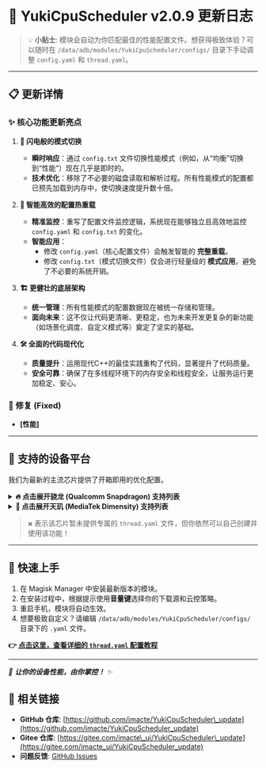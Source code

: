 # 🚀 YukiCpuScheduler v2.0.9 更新日志

> 💡 **小贴士**: 模块会自动为你匹配最佳的性能配置文件。想获得极致体验？可以随时在 `/data/adb/modules/YukiCpuScheduler/configs/` 目录下手动调整 `config.yaml` 和 `thread.yaml`。

-----

## 📋 更新详情

### ✨ 核心功能更新亮点

1.  **🚀 闪电般的模式切换**
    * **瞬时响应**：通过 `config.txt` 文件切换性能模式（例如，从“均衡”切换到“性能”）现在几乎是即时的。
    * **技术优化**：移除了不必要的磁盘读取和解析过程。所有性能模式的配置都已预先加载到内存中，使切换速度提升数十倍。

2.  **🧠 智能高效的配置热重载**
    * **精准监控**：重写了配置文件监控逻辑，系统现在能够独立且高效地监控 `config.yaml` 和 `config.txt` 的变化。
    * **智能应用**：
        * 修改 `config.yaml`（核心配置文件）会触发智能的 **完整重载**。
        * 修改 `config.txt`（模式切换文件）仅会进行轻量级的 **模式应用**，避免了不必要的系统开销。

3.  **🏗️ 更健壮的底层架构**
    * **统一管理**：所有性能模式的配置数据现在被统一存储和管理。
    * **面向未来**：这不仅让代码更清晰、更稳定，也为未来开发更复杂的新功能（如场景化调度、自定义模式等）奠定了坚实的基础。

4.  **🛠️ 全面的代码现代化**
    * **质量提升**：运用现代C++的最佳实践重构了代码，显著提升了代码质量。
    * **安全可靠**：确保了在多线程环境下的内存安全和线程安全，让服务运行更加稳定、安心。

### 🔧 修复 (Fixed)

  - **[性能]** 

-----

## 📱 支持的设备平台

我们为最新的主流芯片提供了开箱即用的优化配置。

<details>
<summary><b>🔥 点击展开骁龙 (Qualcomm Snapdragon) 支持列表</b></summary>

| 处理器型号 | 主配置文件 | 线程配置文件 |
|---|---|---|
| 骁龙 8 至尊版 | ✅ | ❌ (即将支持) |
| 骁龙 8 Gen 3 (sm8650) | ✅ | ✅ |
| 骁龙 8 Gen 2 (sm8550) | ✅ | ✅ |
| 骁龙 8+ Gen 1 (sm8475) | ✅ | ❌ (即将支持) |
| 骁龙 8 Gen 1 (sm8450) | ✅ | ❌ (即将支持) |
| 骁龙 888 (sm8350) | ✅ | ❌ (即将支持) |
| 骁龙 870 (sm8250-ac) | ✅ | ❌ (即将支持) |
| 骁龙 855 (sm8150) | ✅ | ❌ (即将支持) |
| 骁龙 7+ Gen 2 (sm7475) | ✅ | ❌ (即将支持) |

</details>

<details>
<summary><b>💎 点击展开天玑 (MediaTek Dimensity) 支持列表</b></summary>

| 处理器型号 | 主配置文件 | 线程配置文件 |
|---|---|---|
| 天玑 9300 (mt6989) | ✅ | ❌ (即将支持) |
| 天玑 9200+ (mt6985z) | ✅ | ❌ (即将支持) |
| 天玑 9200 (mt6985) | ✅ | ❌ (即将支持) |
| 天玑 9000+ (mt6983z) | ✅ | ❌ (即将支持) |
| 天玑 9000 (mt6983) | ✅ | ❌ (即将支持) |
| 天玑 8100 (mt6895) | ✅ | ❌ (即将支持) |
| 天玑 6080 (mt6080) | ✅ | ❌ (即将支持) |

</details>

> `❌` 表示该芯片暂未提供专属的 `thread.yaml` 文件，但你依然可以自己创建并使用该功能！

-----

## 📖 快速上手

1.  在 Magisk Manager 中安装最新版本的模块。
2.  在安装过程中，根据提示使用**音量键**选择你的下载源和云控策略。
3.  重启手机，模块将自动生效。
4.  想要极致自定义？请编辑 `/data/adb/modules/YukiCpuScheduler/configs/` 目录下的 `.yaml` 文件。

**👉 [点击这里，查看详细的 `thread.yaml` 配置教程](https://www.google.com/search?q=%5Bhttps://github.com/imacte/YukiCpuScheduler_update%5D\(https://github.com/imacte/YukiCpuScheduler_update\))**

-----

*🌟 **让你的设备性能，由你掌控！** ✨*

## 🔗 相关链接

  - **GitHub 仓库**: [https://github.com/imacte/YukiCpuScheduler\_update](https://github.com/imacte/YukiCpuScheduler_update)
  - **Gitee 仓库**: [https://gitee.com/imacte\_ui/YukiCpuScheduler\_update](https://gitee.com/imacte_ui/YukiCpuScheduler_update)
  - **问题反馈**: [GitHub Issues](https://github.com/imacte/YukiCpuScheduler_update/issues)